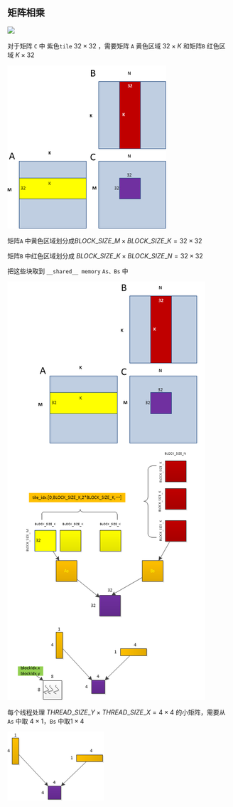 ## 矩阵相乘

![](https://latex.codecogs.com/svg.image?C_{M\times&space;N}=A_{M\times&space;K}\times&space;B_{K\times&space;N})

对于矩阵 `C` 中 紫色`tile` $32\times32$ ，需要矩阵 `A` 黄色区域 $32\times K$ 和矩阵`B` 红色区域 $K\times 32$ 

<img src="./images/image1.png" title="" alt="" data-align="center">

矩阵`A` 中黄色区域划分成$BLOCK\_SIZE\_M\times BLOCK\_SIZE\_K=32\times 32$

矩阵`B` 中红色区域划分成 $BLOCK\_SIZE\_K\times BLOCK\_SIZE\_N=32\times 32$

把这些块取到 `__shared__ memory` `As、Bs` 中

<img src="./images/image2.png" title="" alt="" data-align="center">

每个线程处理 $THREAD\_SIZE\_Y\times THREAD\_SIZE\_X=4\times4$ 的小矩阵，需要从 `As` 中取 $4\times1$，`Bs` 中取$1\times4$

![](./images/image3.png)

